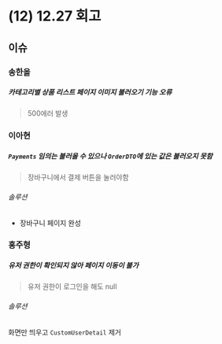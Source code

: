 # (12) 12.27 회고

## 이슈

  

### 송한올

##### 카테고리별 상품 리스트 페이지 이미지 불러오기 기능 오류

> 500에러 발생



### 이아현

##### `Payments` 임의는 불러올 수 있으나 `OrderDTO`에 있는 값은 불러오지 못함

> 장바구니에서 결제 버튼을 눌러야함

  

###### 솔루션

- 장바구니 페이지 완성

  

### 홍주형

##### 유저 권한이 확인되지 않아 페이지 이동이 불가

> 유저 권한이 로그인을 해도 null

  

###### 솔루션

화면만 띄우고 `CustomUserDetail` 제거



